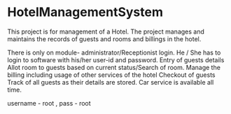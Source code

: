 # HotelManagementSystem
This project is for management of a Hotel. The project manages and maintains the records of guests and rooms and billings in the hotel. 

There is only on module- administrator/Receptionist login. 
He / She has to login to software with his/her user-id and password.
Entry of guests details
Allot room to guests based on current status/Search of room.
Manage the billing including usage of other services of the hotel
Checkout of guests
Track of all guests as their details are stored.
Car service is available all time.



username - root , pass - root
